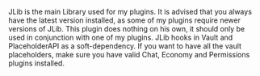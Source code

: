 JLib is the main Library used for my plugins. It is advised that you always have the latest version installed, as some of my plugins require newer versions of JLib.
This plugin does nothing on his own, it should only be used in conjunction with one of my plugins.
JLib hooks in Vault and PlaceholderAPI as a soft-dependency. If you want to have all the vault placeholders, make sure you have valid Chat, Economy and Permissions plugins installed.
